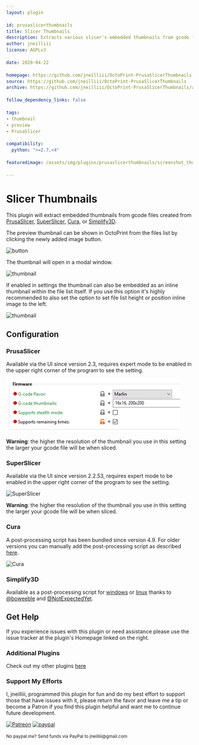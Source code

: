 ```yaml
---
layout: plugin

id: prusaslicerthumbnails
title: Slicer Thumbnails
description: Extracts various slicer's embedded thumbnails from gcode files.
author: jneilliii
license: AGPLv3

date: 2020-04-22

homepage: https://github.com/jneilliii/OctoPrint-PrusaSlicerThumbnails
source: https://github.com/jneilliii/OctoPrint-PrusaSlicerThumbnails
archive: https://github.com/jneilliii/OctoPrint-PrusaSlicerThumbnails/archive/master.zip

follow_dependency_links: false

tags:
- thumbnail
- preview
- PrusaSlicer

compatibility:
  python: ">=2.7,<4"

featuredimage: /assets/img/plugins/prusaslicerthumbnails/screenshot_thumbnail.png

---
```


# Slicer Thumbnails

This plugin will extract embedded thumbnails from gcode files created from [PrusaSlicer](#PrusaSlicer), [SuperSlicer](#SuperSlicer), [Cura](#Cura), or [Simplify3D](#Simplify3D).

The preview thumbnail can be shown in OctoPrint from the files list by clicking the newly added image button.

![button](/assets/img/plugins/prusaslicerthumbnails/screenshot_button.png)

The thumbnail will open in a modal window.

![thumbnail](/assets/img/plugins/prusaslicerthumbnails/screenshot_thumbnail.png)

If enabled in settings the thumbnail can also be embedded as an inline thumbnail within the file list itself. If you use this option it's highly recommended to also set the option to set file list height or position inline image to the left.

![thumbnail](/assets/img/plugins/prusaslicerthumbnails/screenshot_inline_thumbnail.png)

## Configuration

### PrusaSlicer

Available via the UI since version 2.3, requires expert mode to be enabled in the upper right corner of the program to see the setting.

![PrusaSlicer](/assets/img/plugins/prusaslicerthumbnails/screenshot_prusaslicer.png)

**Warning**: the higher the resolution of the thumbnail you use in this setting the larger your gcode file will be when sliced.

### SuperSlicer

Available via the UI since version 2.2.53, requires expert mode to be enabled in the upper right corner of the program to see the setting.

![SuperSlicer](/assets/img/plugins/prusaslicerthumbnails/screenshot_superslicer.png)

**Warning**: the higher the resolution of the thumbnail you use in this setting the larger your gcode file will be when sliced.

### Cura

A post-processing script has been bundled since version 4.9. For older versions you can manually add the post-processing script as described [here](https://gist.github.com/jneilliii/4034c84d1ec219c68c8877d0e794ec4e).

![Cura](screenshot_cura.png)

### Simplify3D

Available as a post-processing script for [windows](https://github.com/boweeble/s3d-thumbnail-generator) or [linux](https://github.com/NotExpectedYet/s3d-thumbnail-generator) thanks to [@boweeble](https://github.com/boweeble/) and [@NotExpectedYet](https://github.com/NotExpectedYet/).

## Get Help

If you experience issues with this plugin or need assistance please use the issue tracker at the plugin's Homepage linked on the right.

### Additional Plugins

Check out my other plugins [here](https://plugins.octoprint.org/by_author/#jneilliii)

### Support My Efforts
I, jneilliii, programmed this plugin for fun and do my best effort to support those that have issues with it, please return the favor and leave me a tip or become a Patron if you find this plugin helpful and want me to continue future development.

[![Patreon](/assets/img/plugins/prusaslicerthumbnails/patreon-with-text-new.png)](https://www.patreon.com/jneilliii) [![paypal](/assets/img/plugins/prusaslicerthumbnails/paypal-with-text.png)](https://paypal.me/jneilliii)

<small>No paypal.me? Send funds via PayPal to jneilliii&#64;gmail&#46;com</small>
